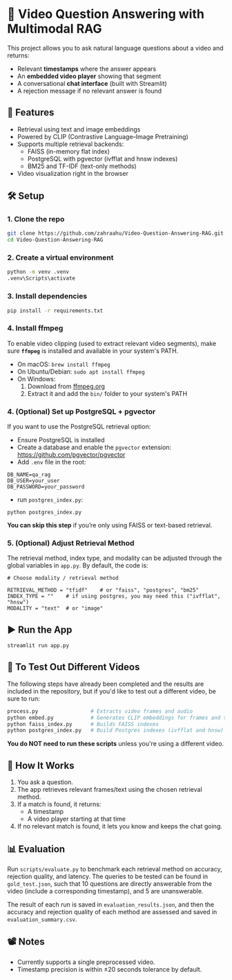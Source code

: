 # 🎥 Video Question Answering with Multimodal RAG

This project allows you to ask natural language questions about a video and returns:
- Relevant **timestamps** where the answer appears
- An **embedded video player** showing that segment
- A conversational **chat interface** (built with Streamlit)
- A rejection message if no relevant answer is found



## 🚀 Features

- Retrieval using text and image embeddings
- Powered by CLIP (Contrastive Language–Image Pretraining)
- Supports multiple retrieval backends:
  - FAISS (in-memory flat index)
  - PostgreSQL with pgvector (ivfflat and hnsw indexes)
  - BM25 and TF-IDF (text-only methods)
- Video visualization right in the browser



## 🛠️ Setup

### 1. Clone the repo

```bash
git clone https://github.com/zahraahu/Video-Question-Answering-RAG.git
cd Video-Question-Answering-RAG
```

### 2. Create a virtual environment

```bash
python -m venv .venv
.venv\Scripts\activate
```

### 3. Install dependencies

```bash
pip install -r requirements.txt
```

### 4. Install ffmpeg

To enable video clipping (used to extract relevant video segments), make sure **`ffmpeg`** is installed and available in your system's PATH.

- On macOS: `brew install ffmpeg`
- On Ubuntu/Debian: `sudo apt install ffmpeg`
- On Windows:
  1. Download from [ffmpeg.org](https://ffmpeg.org/download.html)
  2. Extract it and add the `bin/` folder to your system's PATH
     
### 4. (Optional) Set up PostgreSQL + pgvector

If you want to use the PostgreSQL retrieval option:

- Ensure PostgreSQL is installed
- Create a database and enable the `pgvector` extension: https://github.com/pgvector/pgvector
- Add `.env` file in the root:

```
DB_NAME=qa_rag
DB_USER=your_user
DB_PASSWORD=your_password
```
- run  `postgres_index.py`:

```
python postgres_index.py
```

**You can skip this step** if you’re only using FAISS or text-based retrieval.

### 5. (Optional) Adjust Retrieval Method

The retrieval method, index type, and modality can be adjusted through the global variables in `app.py`.
By default, the code is:

```
# Choose modality / retrieval method

RETRIEVAL_METHOD = "tfidf"    # or "faiss", "postgres", "bm25"
INDEX_TYPE = ""    # if using postgres, you may need this ("ivfflat", "hnsw")
MODALITY = "text"  # or "image"
```



## ▶️ Run the App

```bash
streamlit run app.py
```



## 🧠 To Test Out Different Videos

The following steps have already been completed and the results are included in the repository, but if you'd like to test out a different video, be sure to run:

```bash
process.py                 # Extracts video frames and audio
python embed.py            # Generates CLIP embeddings for frames and text
python faiss_index.py      # Builds FAISS indexes
python postgres_index.py   # Build Postgres indexes (ivfflat and hnsw)
```

**You do NOT need to run these scripts** unless you're using a different video.



## 💬 How It Works

1. You ask a question.
2. The app retrieves relevant frames/text using the chosen retrieval method.
3. If a match is found, it returns:
   - A timestamp
   - A video player starting at that time
4. If no relevant match is found, it lets you know and keeps the chat going.



## 📊 Evaluation

Run `scripts/evaluate.py` to benchmark each retrieval method on accuracy, rejection quality, and latency.
The queries to be tested can be found in `gold_test.json`, such that 10 questions are directly answerable from the video (include a corresponding timestamp), and 5 are unanswerable.

The result of each run is saved in `evaluation_results.json`, and then the accuracy and rejection quality of each method are assessed and saved in `evaluation_summary.csv`.



## 📽️ Notes

- Currently supports a single preprocessed video.
- Timestamp precision is within ±20 seconds tolerance by default.

